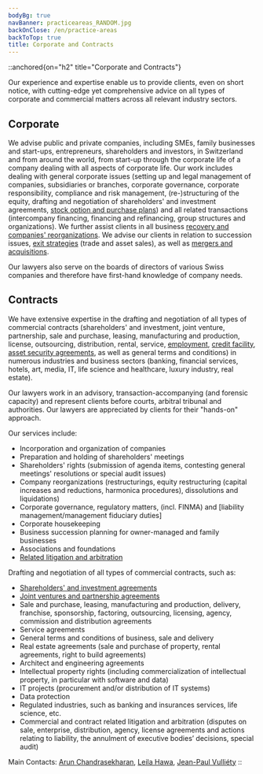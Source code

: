 ```yaml
---
bodyBg: true
navBanner: practiceareas_RANDOM.jpg
backOnClose: /en/practice-areas
backToTop: true
title: Corporate and Contracts
---
```


::anchored{on="h2" title="Corporate and Contracts"}

Our experience and expertise enable us to provide clients, even on short notice, with cutting-edge yet comprehensive advice on all types of corporate and commercial matters across all relevant industry sectors.


## Corporate
We advise public and private companies, including SMEs, family businesses and start-ups, entrepreneurs, shareholders and investors, in Switzerland and from around the world, from start-up through the corporate life of a company dealing with all aspects of corporate life. Our work includes dealing with general corporate issues (setting up and legal management of companies, subsidiaries or branches, corporate governance, corporate responsibility, compliance and risk management, (re-)structuring of the equity, drafting and negotiation of shareholders' and investment agreements, [stock option and purchase plans](/en/practice-areas/employment-immigration)) and all related transactions (intercompany financing, financing and refinancing, group structures and organizations). We further assist clients in all business [recovery and companies' reorganizations](/en/practice-areas/employment-immigration). We advise our clients in relation to succession issues, [exit strategies](/en/practice-areas/ma-private-equity-venture-capital) (trade and asset sales), as well as [mergers and acquisitions](/en/practice-areas/ma-private-equity-venture-capital).

Our lawyers also serve on the boards of directors of various Swiss companies and therefore have first-hand knowledge of company needs.


## Contracts
We have extensive expertise in the drafting and negotiation of all types of commercial contracts (shareholders' and investment, joint venture, partnership, sale and purchase, leasing, manufacturing and production, license, outsourcing, distribution, rental, service, [employment](/en/practice-areas/employment-immigration), [credit facility](/en/practice-areas/banking-finance), [asset security agreements](/en/practice-areas/banking-finance), as well as general terms and conditions) in numerous industries and business sectors (banking, financial services, hotels, art, media, IT, life science and healthcare, luxury industry, real estate).

Our lawyers work in an advisory, transaction-accompanying (and forensic capacity) and represent clients before courts, arbitral tribunal and authorities. Our lawyers are appreciated by clients for their "hands-on" approach.

Our services include:

- Incorporation and organization of companies
- Preparation and holding of shareholders' meetings
- Shareholders' rights (submission of agenda items, contesting general meetings' resolutions or special audit issues)
- Company reorganizations (restructurings, equity restructuring (capital increases and reductions, harmonica procedures), dissolutions and liquidations)
- Corporate governance, regulatory matters, (incl. FINMA) and \[liability management/management fiduciary duties\]
- Corporate housekeeping
- Business succession planning for owner-managed and family businesses
- Associations and foundations
- [Related litigation and arbitration](/en/practice-areas/litigation-arbitration)

Drafting and negotiation of all types of commercial contracts, such as:

- [Shareholders' and investment agreements](/en/practice-areas/ma-private-equity-venture-capital)
- [Joint ventures and partnership agreements](/en/practice-areas/ma-private-equity-venture-capital)
- Sale and purchase, leasing, manufacturing and production, delivery, franchise, sponsorship, factoring, outsourcing, licensing, agency, commission and distribution agreements
- Service agreements
- General terms and conditions of business, sale and delivery
- Real estate agreements (sale and purchase of property, rental agreements, right to build agreements)
- Architect and engineering agreements
- Intellectual property rights (including commercialization of intellectual property, in particular with software and data)
- IT projects (procurement and/or distribution of IT systems)
- Data protection
- Regulated industries, such as banking and insurances services, life science, etc.
- Commercial and contract related litigation and arbitration (disputes on sale, enterprise, distribution, agency, license agreements and actions relating to liability, the annulment of executive bodies’ decisions, special audit)

Main Contacts: [Arun Chandrasekharan](/en/team/ac), [Leila Hawa](/en/team/lh), [Jean-Paul Vulliéty](/en/team/jpv)
::
